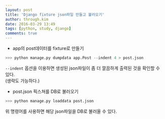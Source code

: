 ```yaml
---
layout: post
title: 'Django fixture json파일 만들고 불러오기'
author: through.kim
date: 2016-03-29 13:49
tags: [python, study, django]
comments: true
---
```


- app의 post데이터를 fixture로 만들기

```python
>>> python manage.py dumpdata app.Post --indent 4 > post.json
```

`--indent` 옵션을 이용하면 생성된 json파일이 좀 더 깔끔하게 출력된 것을 확인할 수 있다.  
(생략도 가능하다.)

- post.json 픽스쳐를 DB로 불러오기

```python
>>> python manage.py loaddata post.json
```

위 명령어를 사용하면 해당 json파일을 DB로 불러올 수 있다.